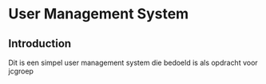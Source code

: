 User Management System
=======================

Introduction
------------
Dit is een simpel user management system die bedoeld is als opdracht voor jcgroep


